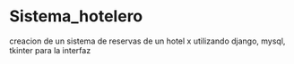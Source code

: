 # Sistema_hotelero
 creacion de un sistema de reservas de un hotel x utilizando django, mysql, tkinter para la interfaz 
